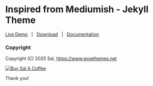 # Inspired from Mediumish - Jekyll Theme

  

[Live Demo](https://wowthemesnet.github.io/mediumish-theme-jekyll/) &nbsp; | &nbsp; [Download](https://github.com/wowthemesnet/mediumish-theme-jekyll/archive/master.zip) &nbsp; | &nbsp; [Documentation](https://bootstrapstarter.com/template-mediumish-bootstrap-jekyll/) &nbsp;

### Copyright

  

Copyright (C) 2025 Sal, https://www.wowthemes.net
  

<a  href="https://www.wowthemes.net/donate/"  target="_blank"><img  src="https://www.buymeacoffee.com/assets/img/custom_images/orange_img.png"  alt="Buy Sal A Coffee"  style="height: auto !important;width: auto !important;"  ></a>

  Thank you!